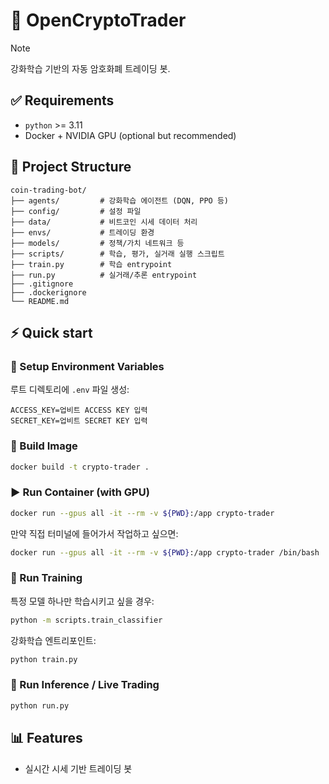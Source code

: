 # 🤖 OpenCryptoTrader

> [!NOTE]
> 강화학습 기반의 자동 암호화폐 트레이딩 봇.


## ✅ Requirements

- `python` >= 3.11
- Docker + NVIDIA GPU (optional but recommended)

## 📁 Project Structure

```
coin-trading-bot/
├── agents/         # 강화학습 에이전트 (DQN, PPO 등)
├── config/         # 설정 파일
├── data/           # 비트코인 시세 데이터 처리
├── envs/           # 트레이딩 환경
├── models/         # 정책/가치 네트워크 등
├── scripts/        # 학습, 평가, 실거래 실행 스크립트
├── train.py        # 학습 entrypoint
├── run.py          # 실거래/추론 entrypoint
├── .gitignore
├── .dockerignore
└── README.md
```

## ⚡️ Quick start

### 🌱 Setup Environment Variables

루트 디렉토리에 `.env` 파일 생성:
```
ACCESS_KEY=업비트 ACCESS KEY 입력
SECRET_KEY=업비트 SECRET KEY 입력
```

### 🐳 Build Image

```bash
docker build -t crypto-trader .
```

### ▶️ Run Container (with GPU)

```bash
docker run --gpus all -it --rm -v ${PWD}:/app crypto-trader
```

만약 직접 터미널에 들어가서 작업하고 싶으면:

```bash
docker run --gpus all -it --rm -v ${PWD}:/app crypto-trader /bin/bash
```

### 🏃 Run Training

특정 모델 하나만 학습시키고 싶을 경우:
```bash
python -m scripts.train_classifier
```

강화학습 엔트리포인트:
```bash
python train.py
```

### 🤖 Run Inference / Live Trading
```bash
python run.py
```

## 📊 Features

- 실시간 시세 기반 트레이딩 봇
